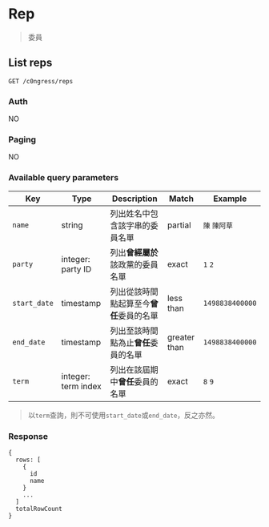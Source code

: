 # Rep
> 委員

## List reps
```
GET /c0ngress/reps
```

### Auth
NO

### Paging
NO

### Available query parameters

| Key | Type | Description | Match | Example |
| --- | --- | --- | --- | --- |
| `name` | string | 列出姓名中包含該字串的委員名單 | partial | `陳` `陳阿草` |
| `party` | integer: party ID | 列出**曾經屬於**該政黨的委員名單 | exact | `1` `2` |
| `start_date` | timestamp | 列出從該時間點起算至今**曾任**委員的名單 | less than | `1498838400000` |
| `end_date` | timestamp | 列出至該時間點為止**曾任**委員的名單 | greater than | `1498838400000` |
| `term` | integer: term index | 列出在該屆期中**曾任**委員的名單 | exact | `8` `9` |

> 以`term`查詢，則不可使用`start_date`或`end_date`，反之亦然。

### Response
```
{
  rows: [
    {
      id
      name
    }
    ...
  ]
  totalRowCount
}
```

